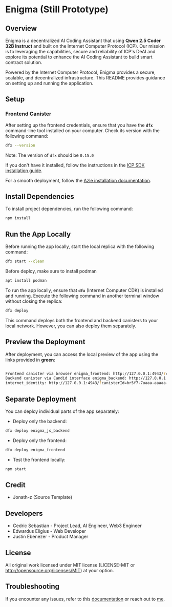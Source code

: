 # Enigma (Still Prototype)

## Overview

Enigma is a decentralized AI Coding Assistant that using **Qwen 2.5 Coder 32B Instruct** and built on the Internet Computer Protocol (ICP). Our mission is to leveraging the capabilities, secure and reliability of ICP's DeAI and explore its potential to enhance the AI Coding Assistant to build smart contract solution.

Powered by the Internet Computer Protocol, Enigma provides a secure, scalable, and decentralized infrastructure.
This README provides guidance on setting up and running the application.

## **Setup**

### **Frontend Canister**

After setting up the frontend credentials, ensure that you have the **`dfx`** command-line tool installed on your computer. Check its version with the following command:

```bash
dfx --version

```

Note: The version of `dfx` should be `0.15.0`

If you don't have it installed, follow the instructions in the [ICP SDK installation guide](https://internetcomputer.org/docs/current/developer-docs/setup/install#installing-the-ic-sdk-1).

For a smooth deployment, follow the [Azle installation documentation](https://demergent-labs.github.io/azle/installation.html#build-dependencies).

## **Install Dependencies**

To install project dependencies, run the following command:

```bash
npm install
```

## **Run the App Locally**

Before running the app locally, start the local replica with the following command:

```sh
dfx start --clean
```

Before deploy, make sure to install podman
```sh
apt install podman
```

To run the app locally, ensure that **`dfx`** (Internet Computer CDK) is installed and running. Execute the following command in another terminal window without closing the replica:

```sh
dfx deploy

```

This command deploys both the frontend and backend canisters to your local network. However, you can also deploy them separately.

## **Preview the Deployment**

After deployment, you can access the local preview of the app using the links provided in **green**:

```bash

Frontend canister via browser enigma_frontend: http://127.0.0.1:4943/?canisterId=bd3sg-teaaa-aaaaa-qaaba-cai
Backend canister via Candid interface enigma_backend: http://127.0.0.1:4943/?canisterId=br5f7-7uaaa-aaaaa-qaaca-cai&id=bkyz2-fmaaa-aaaaa-qaaaq-cai
internet_identity: http://127.0.0.1:4943/?canisterId=br5f7-7uaaa-aaaaa-qaaca-cai&id=be2us-64aaa-aaaaa-qaabq-cai

```

## **Separate Deployment**

You can deploy individual parts of the app separately:

- Deploy only the backend:

```sh
dfx deploy enigma_js_backend
```

- Deploy only the frontend:

```sh
dfx deploy enigma_frontend

```

- Test the frontend locally:

```sh
npm start
```
## Credit
- Jonath-z (Source Template)

## Developers
- Cedric Sebastian - Project Lead, AI Engineer, Web3 Engineer
- Edwardus Eligius - Web Developer
- Justin Ebenezer - Product Manager

## License
All original work licensed under 
MIT license (LICENSE-MIT or http://opensource.org/licenses/MIT) at your option.

## **Troubleshooting**

If you encounter any issues, refer to this [documentation](https://demergent-labs.github.io/azle/deployment.html#common-deployment-issues) or reach out to [me](https://github.com/cedsbstn).
